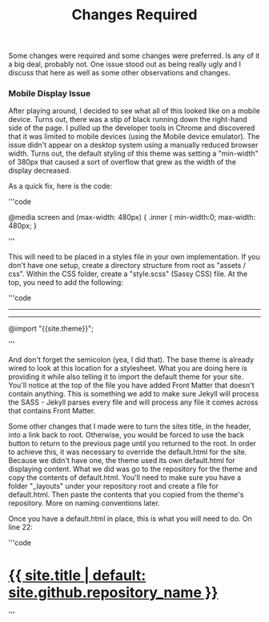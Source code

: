 ﻿---
title: Changes Required
layout: post
---

Some changes were required and some changes were preferred.  Is any of it a big deal, probably not.  One issue stood out as being really ugly and I discuss that here as well as some
other observations and changes.

### Mobile Display Issue

After playing around, I decided to see what all of this looked like on a mobile device.  Turns out, there was a stip of black running down the right-hand side of the page.  I pulled up
the developer tools in Chrome and discovered that it was limited to mobile devices (using the Mobile device emulator).  The issue didn't appear on a desktop system using a manually reduced
browser width.  Turns out, the default styling of this theme was setting a "min-width" of 380px that caused a sort of overflow that grew as the width of the display decreased.

As a quick fix, here is the code:

'''code

@media screen and (max-width: 480px) {
   .inner {
      min-width:0;
      max-width: 480px;
   }

'''

This will need to be placed in a styles file in your own implementation.  If you don't have one setup, create a directory structure from root as "assets / css".  Within the CSS folder, create
a "style.scss" (Sassy CSS) file.  At the top, you need to add the following:

'''code

   ---
   ---

   @import "{{site.theme}}";

'''

And don't forget the semicolon (yea, I did that).  The base theme is already wired to look at this location for a stylesheet.  What you are doing here is providing it while also telling it to
import the default theme for your site.  You'll notice at the top of the file you have added Front Matter that doesn't contain anything.  This is something we add to make sure Jekyll will process
the SASS - Jekyll parses every file and will process any file it comes across that contains Front Matter.

Some other changes that I made were to turn the sites title, in the header, into a link back to root.  Otherwise, you would be forced to use the back button to return to the previous page until
you returned to the root.  In order to achieve this, it was necessary to override the default.html for the site.  Because we didn't have one, the theme used its own default.html for displaying
content.  What we did was go to the repository for the theme and copy the contents of default.html.  You'll need to make sure you have a folder "_layouts" under your repository root and create a 
file for default.html.  Then paste the contents that you copied from the theme's repository.  More on naming conventions later.

Once you have a default.html in place, this is what you will need to do.  On line 22:

'''code

   <h1 id="project_title"><a class="sitetitle" href="https://{{ site.github.repository_name }}">{{ site.title | default: site.github.repository_name }}</a></h1>

'''

